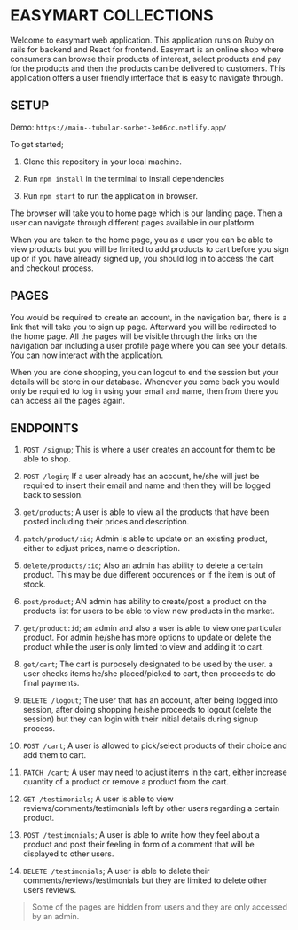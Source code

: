 # EASYMART COLLECTIONS

Welcome to easymart web application. This application runs on Ruby on rails for backend and React for frontend. 
Easymart is an online shop where consumers can browse their products of interest, select products and pay for the products and then the products can be delivered to customers.
This application offers a user friendly interface that is easy to navigate through. 

## SETUP

Demo: `https://main--tubular-sorbet-3e06cc.netlify.app/`

To get started;
1. Clone this repository in your local machine.

2. Run `npm install` in the terminal to install dependencies

3. Run `npm start` to run the application in browser. 

The browser will take you to home page which is our landing page. Then a user can navigate through different pages available in our platform.

When you are  taken to the home page, you as a user you can be able to view products but you will be 
limited to add products to cart before you sign up or if you have already signed up, you should log in 
to access the cart and checkout process. 

## PAGES
You would be required to create an account, in the navigation bar, there is a link that will take you to 
sign up page.  Afterward you will be redirected to the home page. All the pages will be visible through 
the links on the navigation bar including a user profile page where you can see your details. You can 
now interact with the application.

When you are done shopping, you can logout to end the session but your details will be store in our 
database. Whenever you come back you would only be required to log in using your email and name, then from there you can access all the pages again.

## ENDPOINTS
1. `POST /signup`; This is where a user creates an account for them to be able to shop.

2. `POST /login`; If a user already has an account, he/she will just be required to insert their email 
and name and then they will be logged back to session.

3. `get/products`; A user is able to view all the products that have been posted including their prices and description.

4. `patch/product/:id`; Admin is able to update on an existing product, either to adjust prices, name o description.

5. `delete/products/:id`; Also an admin has ability to delete a certain product. This may be due different occurences or if the item is out of stock.

6. `post/product`; AN admin has ability to create/post a product on the products list for users to be able to view new products in the market.

7. `get/product:id`; an admin and also a user is able to view one particular product. For admin he/she has more options to update or delete the product while the user is only limited to view and adding it to cart.

8. `get/cart`; The cart is purposely designated to be used by the user. a user checks items he/she placed/picked to cart, then proceeds to do final payments.

9. `DELETE /logout`; The user that has an account, after being logged into session, after doing shopping he/she proceeds to logout (delete the session) but they can login with their initial details during signup process.

10. `POST /cart`; A user is allowed to pick/select products of their choice and add them to cart.

11. `PATCH /cart`; A user may need to adjust items in the cart, either increase quantity of a product or remove a product from the cart.

12. `GET /testimonials`; A user is able to view reviews/comments/testimonials left by other users regarding a certain product.

13. `POST /testimonials`; A user is able to write how they feel about a product and post their feeling in form of a comment that will be displayed to other users.

14. `DELETE /testimonials`; A user is able to delete their comments/reviews/testimonials but they are limited to delete other users reviews.

> Some of the pages are hidden from users and they are only accessed by an admin.

